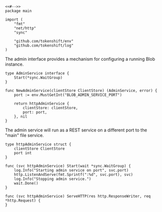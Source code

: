 	<<#-->>
	package main

	import (
		"fmt"
		"net/http"
		"sync"

		"github.com/tokenshift/env"
		"github.com/tokenshift/log"
	)

The admin interface provides a mechanism for configuring a running Blob
instance.

	type AdminService interface {
		Start(*sync.WaitGroup)
	}

	func NewAdminService(clientStore ClientStore) (AdminService, error) {
		port := env.MustGetInt("BLOB_ADMIN_SERVICE_PORT")

		return httpAdminService {
			clientStore: clientStore,
			port: port,
		}, nil
	}

The admin service will run as a REST service on a different port to the "main"
file service.

	type httpAdminService struct {
		clientStore ClientStore
		port int
	}

	func (svc httpAdminService) Start(wait *sync.WaitGroup) {
		log.Info("Starting admin service on port", svc.port)
		http.ListenAndServe(fmt.Sprintf(":%d", svc.port), svc)
		log.Info("Stopping admin service.")
		wait.Done()
	}

	func (svc httpAdminService) ServeHTTP(res http.ResponseWriter, req *http.Request) {
	}
